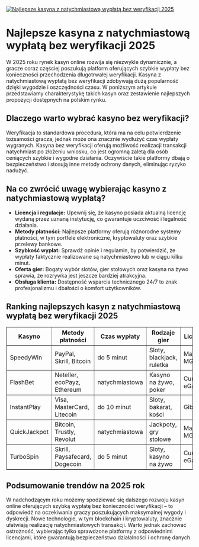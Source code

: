[![Najlepsze kasyna z natychmiastową wypłatą bez weryfikacji 2025](https://123-caf.pages.dev/gitsignup.png)](https://vrmoo.ru/Bt82HjjY)

<h1>Najlepsze kasyna z natychmiastową wypłatą bez weryfikacji 2025</h1> <p>W 2025 roku rynek kasyn online rozwija się niezwykle dynamicznie, a gracze coraz częściej poszukują platform oferujących szybkie wypłaty bez konieczności przechodzenia długotrwałej weryfikacji. Kasyna z natychmiastową wypłatą bez weryfikacji zdobywają dużą popularność dzięki wygodzie i oszczędności czasu. W poniższym artykule przedstawiamy charakterystykę takich kasyn oraz zestawienie najlepszych propozycji dostępnych na polskim rynku.</p>  <h2>Dlaczego warto wybrać kasyno bez weryfikacji?</h2> <p>Weryfikacja to standardowa procedura, która ma na celu potwierdzenie tożsamości gracza, jednak może ona znacznie wydłużyć czas wypłaty wygranych. Kasyna bez weryfikacji oferują możliwość realizacji transakcji natychmiast po złożeniu wniosku, co jest ogromną zaletą dla osób ceniących szybkie i wygodne działania. Oczywiście takie platformy dbają o bezpieczeństwo i stosują inne metody ochrony danych, eliminując ryzyko nadużyć.</p>  <h2>Na co zwrócić uwagę wybierając kasyno z natychmiastową wypłatą?</h2> <ul>   <li><strong>Licencja i regulacje:</strong> Upewnij się, że kasyno posiada aktualną licencję wydaną przez uznaną instytucję, co gwarantuje uczciwość i legalność działania.</li>   <li><strong>Metody płatności:</strong> Najlepsze platformy oferują różnorodne systemy płatności, w tym portfele elektroniczne, kryptowaluty oraz szybkie przelewy bankowe.</li>   <li><strong>Szybkość wypłat:</strong> Sprawdź opinie i regulamin, by potwierdzić, że wypłaty faktycznie realizowane są natychmiastowo lub w ciągu kilku minut.</li>   <li><strong>Oferta gier:</strong> Bogaty wybór slotów, gier stołowych oraz kasyna na żywo sprawia, że rozrywka jest jeszcze bardziej atrakcyjna.</li>   <li><strong>Obsługa klienta:</strong> Dostępność wsparcia technicznego 24/7 to znak profesjonalizmu i dbałości o komfort użytkowników.</li> </ul>  <h2>Ranking najlepszych kasyn z natychmiastową wypłatą bez weryfikacji 2025</h2> <table border="1" cellpadding="8" cellspacing="0">   <thead>     <tr>       <th>Kasyno</th>       <th>Metody płatności</th>       <th>Czas wypłaty</th>       <th>Rodzaje gier</th>       <th>Licencja</th>     </tr>   </thead>   <tbody>     <tr>       <td>SpeedyWin</td>       <td>PayPal, Skrill, Bitcoin</td>       <td>do 5 minut</td>       <td>Sloty, blackjack, ruletka</td>       <td>Malta MGA</td>     </tr>     <tr>       <td>FlashBet</td>       <td>Neteller, ecoPayz, Ethereum</td>       <td>natychmiastowa</td>       <td>Kasyno na żywo, poker</td>       <td>Curacao eGaming</td>     </tr>     <tr>       <td>InstantPlay</td>       <td>Visa, MasterCard, Litecoin</td>       <td>do 10 minut</td>       <td>Sloty, bakarat, kości</td>       <td>Gibraltar</td>     </tr>     <tr>       <td>QuickJackpot</td>       <td>Bitcoin, Trustly, Revolut</td>       <td>natychmiastowa</td>       <td>Jackpoty, gry stołowe</td>       <td>Malta MGA</td>     </tr>     <tr>       <td>TurboSpin</td>       <td>Skrill, Paysafecard, Dogecoin</td>       <td>do 5 minut</td>       <td>Sloty, kasyno na żywo</td>       <td>Curacao eGaming</td>     </tr>   </tbody> </table>  <h2>Podsumowanie trendów na 2025 rok</h2> <p>W nadchodzącym roku możemy spodziewać się dalszego rozwoju kasyn online oferujących szybką wypłatę bez konieczności weryfikacji – to odpowiedź na oczekiwania graczy poszukujących maksymalnej wygody i dyskrecji. Nowe technologie, w tym blockchain i kryptowaluty, znacznie ułatwiają realizację natychmiastowych transakcji. Warto jednak zachować ostrożność, wybierając tylko sprawdzone platformy z odpowiednimi licencjami, które gwarantują bezpieczeństwo działalności i ochronę danych.</p>